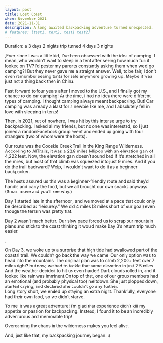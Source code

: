 ```yaml
---
layout: post
title: Lost Coast 
when: November 2021
date: 2021-11-01
description: A long awaited backpacking adventure turned unexpected.
# features: [test1, test2, test1 test2]
---
```

Duration: a 3 days 2 nights trip turned 4 days 3 nights

  <a target="_blank" href="{{- site.baseurl -}}/img/lost-coast/coastal-pano-view.jpg">
    <img class="three" src="{{- site.baseurl -}}/img/thumb/lost-coast/coastal-pano-view.jpg" alt="" title=""/>
  </a>
Ever since I was a little kid, I’ve been obsessed with the idea of camping. I mean, who wouldn’t want to sleep in a tent after seeing how much fun it looked on TV? I’d pester my parents constantly asking them when we’d go camping?! But they never gave me a straight answer. Well, to be fair, I don’t even remember seeing tents for sale anywhere growing up. Maybe it was just not a thing back then in China.  

Fast forward to four years after I moved to the U.S., and I finally got my chance to do car camping! At the time, I had no idea there were different types of camping. I thought camping always meant backpacking. But! Car camping was already a blast for a newbie like me, and I absolutely fell in love with sleeping in tents!  

Then, in 2021, out of nowhere, I was hit by this intense urge to try backpacking. I asked all my friends, but no one was interested, so I just joined a randomFacebook group event and ended up going with four strangers (two of whom were the hosts). 

Our route was the Cooskie Creek Trail in the King Range Wilderness. According to [AllTrails](https://www.alltrails.com/trail/us/california/cookie-creek-route), it was a 22.8 miles lollipop with an elevation gain of 4,222 feet. Now, the elevation gain doesn’t sound bad if it’s stretched in all the miles, but most of that climb was squeezed into just 9 miles. And if you do the trail backward? Welp, I wouldn’t want to do it as a beginner backpacker.  

The hosts assured us this was a beginner-friendly route and said they’d handle and carry the food, but we all brought our own snacks anyways. (Smart move and you’ll see why.)   

Day 1 started late in the afternoon, and we moved at a pace that could only be described as “leisurely.” We did 4 miles (3 miles short of our goal) even though the terrain was pretty flat.  

Day 2 wasn’t much better. Our slow pace forced us to scrap our mountain plans and stick to the coast thinking it would make Day 3’s return trip much easier.  

  <a target="_blank" href="{{- site.baseurl -}}/img/lost-coast/coastal-view.jpeg">
    <img class="col half" src="{{- site.baseurl -}}/img/thumb/lost-coast/coastal-view.jpeg" alt="" title=""/>
  </a>
  <a target="_blank" href="{{- site.baseurl -}}/img/lost-coast/sea-lion.jpeg">
    <img class="col half" src="{{- site.baseurl -}}/img/thumb/lost-coast/sea-lion.jpeg" alt="" title=""/>
  </a>

On Day 3, we woke up to a surprise that high tide had swallowed part of the coastal trail. We couldn’t go back the way we came. Our only option was to head into the mountains. The original plan was to climb 2,200+ feet over 7 miles right? but now, we had to tackle that same elevation in just 2.5 miles. And the weather decided to hit us even harder! Dark clouds rolled in, and it looked like rain was imminent.On top of that, one of our group members had an emotional (and probably physical too) meltdown. She just plopped down, started crying, and declared she couldn’t go any further.  
Long story short, we ended up staying an extra night. Thankfully, everyone had their own food, so we didn’t starve.  

To me, it was a great adventure! I’m glad that experience didn’t kill my appetite or passion for backpacking. Instead, I found it to be an incredibly adventurous and memorable trip! 

Overcoming the chaos in the wilderness makes you feel alive.  

And, just like that, my backpacking journey began. :)

  <a target="_blank" href="{{- site.baseurl -}}/img/lost-coast/me-with-sunset.jpg">
    <img class="three" src="{{- site.baseurl -}}/img/thumb/lost-coast/me-with-sunset.jpg" alt="" title=""/>
  </a>